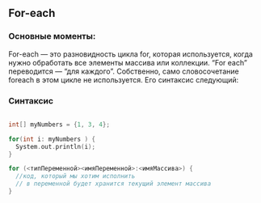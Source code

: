 ## For-each

### Основные моменты:
For-each — это разновидность цикла for, которая используется, когда нужно обработать все элементы массива или коллекции. “For each” переводится — “для каждого”. Собственно, само словосочетание foreach в этом цикле не используется. Его синтаксис следующий:
### Синтаксис

```c

int[] myNumbers = {1, 3, 4};  

for(int i: myNumbers ) {  
  System.out.println(i);  
}

for (<типПеременной><имяПеременной>:<имяМассива>) {   
  //код, который мы хотим исполнить  
  // в переменной будет хранится текущий элемент массива 
}

```
